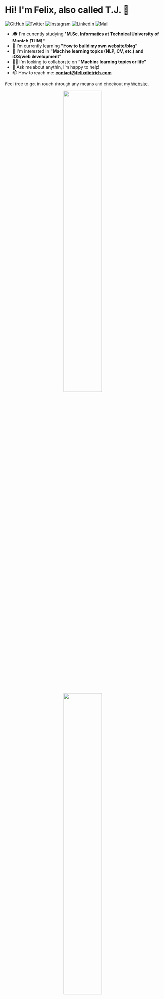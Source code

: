 # Hi! I'm Felix, also called T.J. 👋
[![GitHub](https://img.shields.io/badge/Follow--x.svg?style=social&logo=Github&logoColor=#171515&link=https://github.com/FelixTJDietrich)](https://github.com/FelixTJDietrich)
[![Twitter](https://img.shields.io/badge/Follow--x.svg?style=social&logo=Twitter&logoColor=#00acee&link=https://twitter.com/FelixTJDietrich)](https://twitter.com/FelixTJDietrich)
[![Instagram](https://img.shields.io/badge/Follow--x.svg?style=social&logo=Instagram&logoColor=#8a3ab9&link=https://www.instagram.com/felixtj.dietrich)](https://www.instagram.com/felixtj.dietrich)
[![LinkedIn](https://img.shields.io/badge/Connect--x.svg?style=social&logo=LinkedIn&logoColor=#0077b5&link=https://www.linkedin.com/in/felixtjdietrich)](https://www.linkedin.com/in/felixtjdietrich)
[![Mail](https://img.shields.io/badge/Email--x.svg?style=social&logo=Gmail&logoColor=#BB001B&link=mailto:contact@felixdietrich.com)](mailto:contact@felixdietrich.com)

- 🎓 I'm currently studying **"M.Sc. Informatics at Technical University of Munich (TUM)"**
- 🌱 I’m currently learning **"How to build my own website/blog"**
- 👀 I'm interested in **"Machine learning topics (NLP, CV, etc.) and iOS/web development"**
- 👯‍♂️ I'm looking to collaborate on **"Machine learning topics or life"**
- 💬 Ask me about anythin, I'm happy to help!
- 📫 How to reach me: **contact@felixdietrich.com**

Feel free to get in touch through any means and checkout my [Website](felixdietrich.com).


<p align="center">
  <img height="50%" width="auto" src ="https://github-readme-stats.vercel.app/api?username=FelixTJDietrich&show_icons=true&count_private=true&theme=dark&hide_border=true&hide=issues,contribs&bg_color=00000000">
  <img height="50%" width="auto" src ="https://github-readme-stats.vercel.app/api/top-langs/?username=FelixTJDietrich&layout=compact&hide_border=true&theme=dark&bg_color=00000000&langs_count=6&hide=jupyter%20notebook,tex,scss,css,php">
</p>
